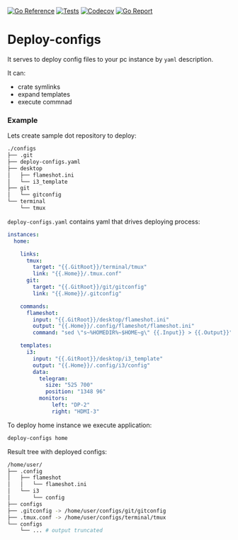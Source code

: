 [![Go Reference](https://img.shields.io/badge/go-reference-%2300ADD8?style=flat-square)](https://pkg.go.dev/github.com/backdround/deploy-configs)
[![Tests](https://img.shields.io/github/actions/workflow/status/backdround/deploy-configs/tests.yml?branch=main&label=tests&style=flat-square)](https://github.com/backdround/deploy-configs/actions)
[![Codecov](https://img.shields.io/codecov/c/github/backdround/deploy-configs?style=flat-square)](https://app.codecov.io/gh/backdround/deploy-configs/)
[![Go Report](https://goreportcard.com/badge/github.com/backdround/deploy-configs?style=flat-square)](https://goreportcard.com/report/github.com/backdround/deploy-configs)

# Deploy-configs

It serves to deploy config files to your pc instance by `yaml` description.

It can:
- crate symlinks
- expand templates
- execute commnad

### Example

Lets create sample dot repository to deploy:
```bash
./configs
├── .git
├── deploy-configs.yaml
├── desktop
│   ├── flameshot.ini
│   └── i3_template
├── git
│   └── gitconfig
└── terminal
    └── tmux
```

`deploy-configs.yaml` contains yaml that drives deploying process:
```yaml
instances:
  home:

    links:
      tmux:
        target: "{{.GitRoot}}/terminal/tmux"
        link: "{{.Home}}/.tmux.conf"
      git:
        target: "{{.GitRoot}}/git/gitconfig"
        link: "{{.Home}}/.gitconfig"

    commands:
      flameshot:
        input: "{{.GitRoot}}/desktop/flameshot.ini"
        output: "{{.Home}}/.config/flameshot/flameshot.ini"
        command: "sed \"s~%HOMEDIR%~$HOME~g\" {{.Input}} > {{.Output}}"

    templates:
      i3:
        input: "{{.GitRoot}}/desktop/i3_template"
        output: "{{.Home}}/.config/i3/config"
        data:
          telegram:
            size: "525 700"
            position: "1348 96"
          monitors:
              left: "DP-2"
              right: "HDMI-3"
```

To deploy home instance we execute application:

```bash
deploy-configs home
```

Result tree with deployed configs:
```bash
/home/user/
├── .config
│   ├── flameshot
│   │   └── flameshot.ini
│   └── i3
│       └── config
├── configs
├── .gitconfig -> /home/user/configs/git/gitconfig
├── .tmux.conf -> /home/user/configs/terminal/tmux
└── configs
    └── ... # output truncated
```
